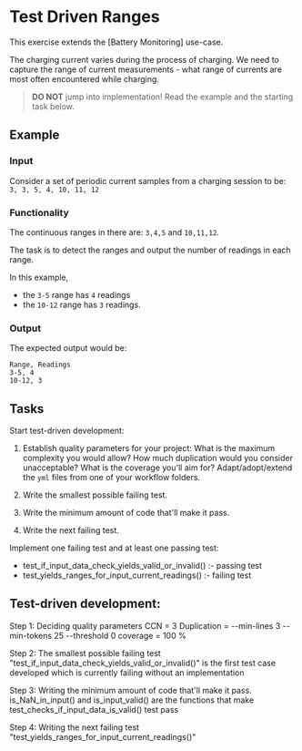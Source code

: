 # Test Driven Ranges

This exercise extends the [Battery Monitoring] use-case.

The charging current varies during the process of charging.
We need to capture the range of current measurements -
what range of currents are most often encountered while charging.

> **DO NOT** jump into implementation! Read the example and the starting task below.

## Example

### Input

Consider a set of periodic current samples from a charging session to be:
`3, 3, 5, 4, 10, 11, 12`

### Functionality

The continuous ranges in there are: `3,4,5` and `10,11,12`.

The task is to detect the ranges and
output the number of readings in each range.

In this example,

- the `3-5` range has `4` readings
- the `10-12` range has `3` readings.

### Output

The expected output would be:

```
Range, Readings
3-5, 4
10-12, 3
```

## Tasks

Start test-driven development:

1. Establish quality parameters for your project: What is the maximum complexity you would allow? How much duplication would you consider unacceptable? What is the coverage you'll aim for?
Adapt/adopt/extend the `yml` files from one of your workflow folders.

1. Write the smallest possible failing test.

1. Write the minimum amount of code that'll make it pass.

1. Write the next failing test.

Implement one failing test and at least one passing test:

 - test_if_input_data_check_yields_valid_or_invalid() :- passing test
 - test_yields_ranges_for_input_current_readings() :- failing test

## Test-driven development:

Step 1: Deciding quality parameters
        CCN = 3
        Duplication = --min-lines 3 --min-tokens 25 --threshold 0
        coverage = 100 %

Step 2: The smallest possible failing test
        "test_if_input_data_check_yields_valid_or_invalid()" is the first test case developed which is currently failing without an implementation

Step 3: Writing the minimum amount of code that'll make it pass.
        is_NaN_in_input() and is_input_valid() are the functions that make test_checks_if_input_data_is_valid() test pass

Step 4: Writing the next failing test
        "test_yields_ranges_for_input_current_readings()"